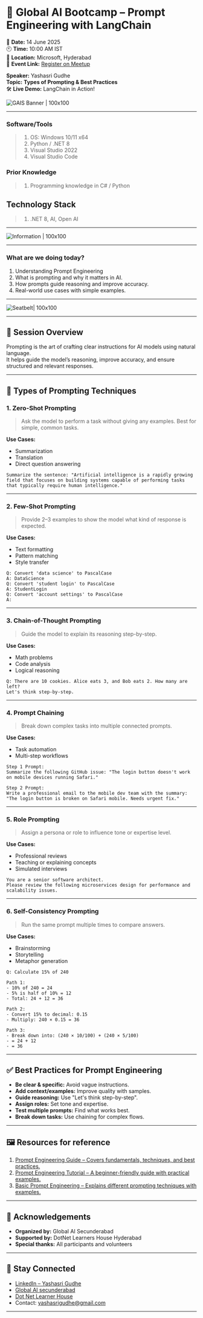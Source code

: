 # 🚀 Global AI Bootcamp – Prompt Engineering with LangChain

📅 **Date:** 14 June 2025  
🕙 **Time:** 10:00 AM IST  
📍 **Location:** Microsoft, Hyderabad   
🔗 **Event Link:** [Register on Meetup](https://www.meetup.com/dot-net-learners-house-hyderabad/events/308109558/?eventOrigin=group_events_list)

**Speaker:** Yashasri Gudhe  
**Topic:** **Types of Prompting & Best Practices**  
🛠️ **Live Demo:** LangChain in Action!

![GAIS Banner | 100x100](../eventbanner.jpeg) 

---

### Software/Tools

> 1. OS: Windows 10/11 x64
> 1. Python / .NET 8
> 1. Visual Studio 2022
> 1. Visual Studio Code

### Prior Knowledge

> 1. Programming knowledge in C# / Python

## Technology Stack

> 1. .NET 8, AI, Open AI

---

![Information | 100x100](../Information.png)

---

 ### What are we doing today?
1. Understanding Prompt Engineering
2. What is prompting and why it matters in AI.
3. How prompts guide reasoning and improve accuracy.
4. Real-world use cases with simple examples.

---

![Seatbelt| 100x100](../SeatBelt.png)

---

## 🧠 Session Overview

Prompting is the art of crafting clear instructions for AI models using natural language.  
It helps guide the model’s reasoning, improve accuracy, and ensure structured and relevant responses.

---

## 🧰 Types of Prompting Techniques

### 1. Zero-Shot Prompting

> Ask the model to perform a task without giving any examples. Best for simple, common tasks.

**Use Cases:**
- Summarization  
- Translation  
- Direct question answering  

```text
Summarize the sentence: "Artificial intelligence is a rapidly growing field that focuses on building systems capable of performing tasks that typically require human intelligence."
```

---

### 2. Few-Shot Prompting

> Provide 2–3 examples to show the model what kind of response is expected.

**Use Cases:**
- Text formatting
- Pattern matching
- Style transfer

```text
Q: Convert 'data science' to PascalCase  
A: DataScience  
Q: Convert 'student login' to PascalCase  
A: StudentLogin  
Q: Convert 'account settings' to PascalCase  
A:
```

---

### 3. Chain-of-Thought Prompting

> Guide the model to explain its reasoning step-by-step.

**Use Cases:**
- Math problems
- Code analysis
- Logical reasoning

```text
Q: There are 10 cookies. Alice eats 3, and Bob eats 2. How many are left?  
Let's think step-by-step.
```

---

### 4. Prompt Chaining

> Break down complex tasks into multiple connected prompts.

**Use Cases:**
- Task automation
- Multi-step workflows

```text
Step 1 Prompt:  
Summarize the following GitHub issue: "The login button doesn't work on mobile devices running Safari."

Step 2 Prompt:  
Write a professional email to the mobile dev team with the summary:  
"The login button is broken on Safari mobile. Needs urgent fix."
```

---

### 5. Role Prompting

> Assign a persona or role to influence tone or expertise level.

**Use Cases:**
- Professional reviews
- Teaching or explaining concepts
- Simulated interviews

```text
You are a senior software architect.  
Please review the following microservices design for performance and scalability issues.
```

---

### 6. Self-Consistency Prompting

> Run the same prompt multiple times to compare answers.

**Use Cases:**
- Brainstorming
- Storytelling
- Metaphor generation

```text
Q: Calculate 15% of 240

Path 1:  
- 10% of 240 = 24  
- 5% is half of 10% = 12  
- Total: 24 + 12 = 36

Path 2:  
- Convert 15% to decimal: 0.15  
- Multiply: 240 × 0.15 = 36

Path 3:  
- Break down into: (240 × 10/100) + (240 × 5/100)  
- = 24 + 12  
- = 36
```

---

## ✅ Best Practices for Prompt Engineering

- **Be clear & specific:** Avoid vague instructions.
- **Add context/examples:** Improve quality with samples.
- **Guide reasoning:** Use "Let's think step-by-step".
- **Assign roles:** Set tone and expertise.
- **Test multiple prompts:** Find what works best.
- **Break down tasks:** Use chaining for complex flows.

---

## 🖼️ Resources for reference 
1. [Prompt Engineering Guide – Covers fundamentals, techniques, and best practices.](https://www.promptingguide.ai/)
2. [Prompt Engineering Tutorial – A beginner-friendly guide with practical examples.](https://www.tutorialspoint.com/prompt_engineering/index.html)
3. [Basic Prompt Engineering – Explains different prompting techniques with examples.](https://aiengineering.academy/PromptEngineering/Basic_Prompting/)

---

## 🙌 Acknowledgements

- **Organized by:** Global AI Secunderabad
- **Supported by:** DotNet Learners House Hyderabad  
- **Special thanks:** All participants and volunteers

---

## 🔗 Stay Connected

- [LinkedIn – Yashasri Gudhe](https://www.linkedin.com/in/gyashasri341/)
- [Global AI secunderabad](https://www.meetup.com/global-ai-secunderabad/)
- [Dot Net Learner House](https://www.meetup.com/dot-net-learners-house-hyderabad/)
- Contact: yashasrigudhe@gmail.com

---
